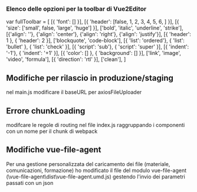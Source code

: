 ### Elenco delle opzioni per la toolbar di Vue2Editor
var fullToolbar = [
[{ 'font': [] }],
[{ 'header': [false, 1, 2, 3, 4, 5, 6, ] }],
[{ 'size': ['small', false, 'large', 'huge'] }],
['bold', 'italic', 'underline', 'strike'],
[{'align': ''}, {'align': 'center'}, {'align': 'right'}, {'align': 'justify'}],
[{ 'header': 1 }, { 'header': 2 }],
['blockquote', 'code-block'],
[{ 'list': 'ordered'}, { 'list': 'bullet' }, { 'list': 'check' }],
[{ 'script': 'sub'}, { 'script': 'super' }],
[{ 'indent': '-1'}, { 'indent': '+1' }],
[{ 'color': [] }, { 'background': [] }],
['link', 'image', 'video', 'formula'],
[{ 'direction': 'rtl' }],
['clean'],
]

## Modifiche per rilascio in produzione/staging
nel main.js modificare il baseURL per axiosFileUploader

## Errore chunkLoading
modifcare le regole di routing nel file index.js raggruppando i componenti con un nome per il chunk di webpack

## Modifiche vue-file-agent
Per una gestione personalizzata del caricamento dei file (materiale, comunicazioni, formazione) ho modificato il file del modulo vue-file-agent (\vue-file-agent\dist\vue-file-agent.umd.js) gestendo l'invio dei parametri passati con un json

